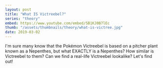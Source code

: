 ```yaml
---
layout: post
title: "What IS Victreebel?"
series: "theory"
embed: https://www.youtube.com/embed/5B1KJ0B7lEc
thumb: "/assets/thumbnails/theory/what-is-victree.jpg"
date: 2019-03-02
---
```


I'm sure many know that the Pokémon Victreebel is based on a pitcher plant known as a Nepenthes, but what EXACTLY is a Nepenthes? How similar is Victreebel to them? Can we find a real-life Victreebel lookalike? Let's find out!
